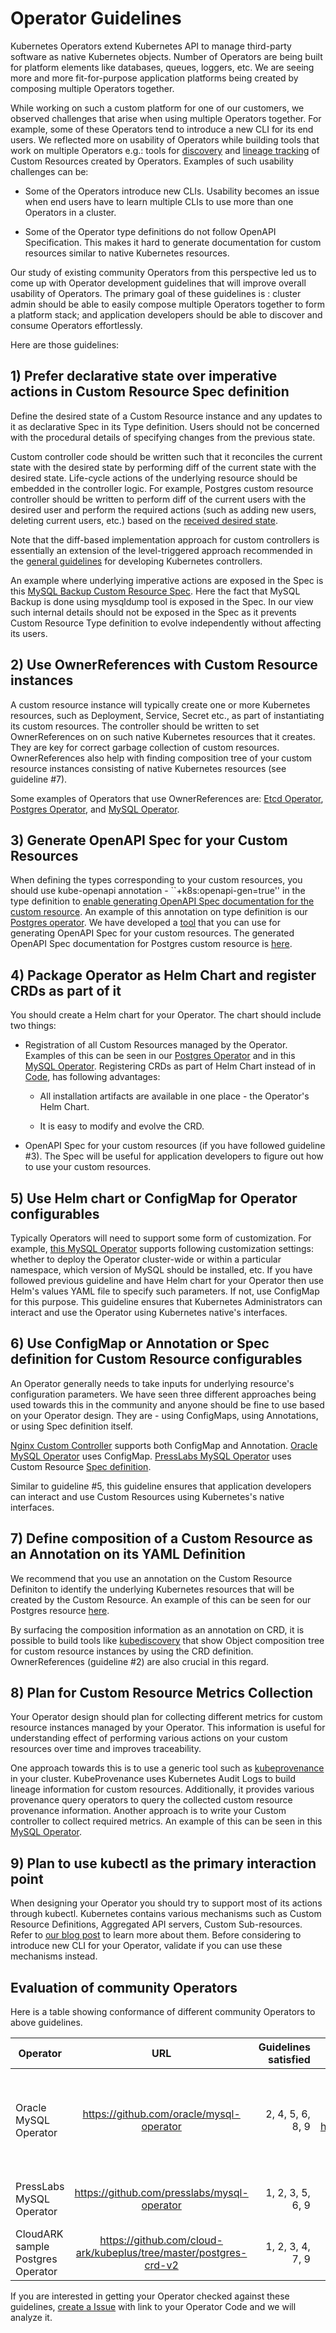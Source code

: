 # Operator Guidelines

Kubernetes Operators extend Kubernetes API to manage third-party software as native Kubernetes objects. 
Number of Operators are being built for platform elements like databases, queues, loggers, etc. 
We are seeing more and more fit-for-purpose application platforms being created by composing multiple Operators together.

While working on such a custom platform for one of our customers, we observed challenges that arise when using multiple Operators together. 
For example, some of these Operators tend to introduce a new CLI for its end users. 
We reflected more on usability of Operators while building tools that work on multiple Operators 
e.g.: tools for [discovery](https://github.com/cloud-ark/kubediscovery) and [lineage tracking](https://github.com/cloud-ark/kubeprovenance)
of Custom Resources created by Operators. Examples of such usability challenges can be:

  * Some of the Operators introduce new CLIs. Usability becomes an issue when end users have to learn multiple CLIs to use more than one Operators in a cluster.

  * Some of the Operator type definitions do not follow OpenAPI Specification. This makes it hard to generate documentation for custom resources similar to native Kubernetes resources.

Our study of existing community Operators from this perspective led us to come up with Operator development guidelines that will improve overall usability of Operators. The primary goal of these guidelines is : cluster admin should be able to easily compose multiple Operators together to form a platform stack; and application developers should be able to discover and consume Operators effortlessly.



Here are those guidelines:

## 1) Prefer declarative state over imperative actions in Custom Resource Spec definition

Define the desired state of a Custom Resource instance and any updates to it 
as declarative Spec in its Type definition.
Users should not be concerned with the procedural details of specifying changes from the previous state.

Custom controller code should be written such that it reconciles the current state
with the desired state by performing diff of the current state with the desired state. 
Life-cycle actions of the underlying resource should be embedded in the controller logic.
For example, Postgres custom resource controller should be written to perform diff of the current users with the desired user
and perform the required actions (such as adding new users, deleting current users, etc.) based on 
the [received desired state](https://github.com/cloud-ark/kubeplus/blob/master/postgres-crd-v2/artifacts/examples/add-user.yaml).

Note that the diff-based implementation approach for custom controllers is essentially an extension of
the level-triggered approach recommended in the [general guidelines](https://github.com/kubernetes/community/blob/master/contributors/devel/controllers.md) 
for developing Kubernetes controllers.

An example where underlying imperative actions are exposed in the Spec is this 
[MySQL Backup Custom Resource Spec](https://github.com/oracle/mysql-operator/blob/master/examples/backup/backup.yaml#L7).
Here the fact that MySQL Backup is done using mysqldump tool is exposed in the Spec.
In our view such internal details should not be exposed in the Spec as it prevents Custom Resource Type definition 
to evolve independently without affecting its users.


## 2) Use OwnerReferences with Custom Resource instances

A custom resource instance will typically create one or more Kubernetes resources, such as Deployment, Service, Secret etc., 
as part of instantiating its custom resources. The controller should be written to set OwnerReferences on 
on such native Kubernetes resources that it creates. 
They are key for correct garbage collection of custom resources.
OwnerReferences also help with finding composition tree of your custom resource instances consisting of
native Kubernetes resources (see guideline #7).

Some examples of Operators that use OwnerReferences are: [Etcd Operator](https://github.com/coreos/etcd-operator/blob/master/pkg/cluster/cluster.go#L351),
[Postgres Operator](https://github.com/cloud-ark/kubeplus/blob/master/postgres-crd-v2/controller.go#L508), and 
[MySQL Operator](https://github.com/oracle/mysql-operator/blob/master/pkg/resources/services/service.go#L34).


## 3) Generate OpenAPI Spec for your Custom Resources

When defining the types corresponding to your custom resources, you should use
kube-openapi annotation - ``+k8s:openapi-gen=true''
in the type definition to [enable generating OpenAPI Spec documentation for the custom resource](https://medium.com/@cloudark/understanding-kubectl-explain-9d703396cc8).
An example of this annotation on type definition is our [Postgres operator](https://github.com/cloud-ark/kubeplus/blob/master/postgres-crd-v2/pkg/apis/postgrescontroller/v1/types.go#L28).
We have developed a [tool](https://github.com/cloud-ark/kubeplus/tree/master/openapi-spec-generator) 
that you can use for generating OpenAPI Spec for your custom resources. 
The generated OpenAPI Spec documentation for Postgres custom resource is [here](https://github.com/cloud-ark/kubeplus/blob/master/postgres-crd-v2/postgres-crd-v2-chart/openapispec.json). 


## 4) Package Operator as Helm Chart and register CRDs as part of it

You should create a Helm chart for your Operator. The chart should include two things: 

* Registration of all Custom Resources managed by the Operator.
Examples of this can be seen in our [Postgres Operator](https://github.com/cloud-ark/kubeplus/blob/master/postgres-crd-v2/postgres-crd-v2-chart/templates/deployment.yaml)
and in this [MySQL Operator](https://github.com/oracle/mysql-operator/blob/master/mysql-operator/templates/01-resources.yaml).
Registering CRDs as part of Helm Chart instead of in [Code](https://github.com/coreos/etcd-operator/blob/master/pkg/controller/backup-operator/operator.go#L76),
has following advantages: 

  * All installation artifacts are available in one place - the Operator's Helm Chart.

  * It is easy to modify and evolve the CRD.

* OpenAPI Spec for your custom resources (if you have followed guideline #3).
The Spec will be useful for application developers to figure out how to use your custom resources.



## 5) Use Helm chart or ConfigMap for Operator configurables

Typically Operators will need to support some form of customization. For example, 
[this MySQL Operator](https://github.com/oracle/mysql-operator/blob/master/docs/tutorial.md#configuration) supports following customization settings: whether to deploy
the Operator cluster-wide or within a particular namespace, which version of MySQL should be installed, etc.
If you have followed previous guideline and have Helm chart for your Operator then use Helm's values YAML file to specify
such parameters. If not, use ConfigMap for this purpose. This guideline ensures that Kubernetes Administrators
can interact and use the Operator using Kubernetes native's interfaces.



## 6) Use ConfigMap or Annotation or Spec definition for Custom Resource configurables

An Operator generally needs to take inputs for underlying resource's configuration parameters. We have seen three different approaches being used towards this in the community and anyone should be fine to use based on your Operator design. They are - using ConfigMaps, using Annotations, or using Spec definition itself. 

[Nginx Custom Controller](https://github.com/nginxinc/kubernetes-ingress/tree/master/examples/customization) supports both ConfigMap and Annotation.
[Oracle MySQL Operator](https://github.com/oracle/mysql-operator/blob/master/docs/user/clusters.md) uses ConfigMap.
[PressLabs MySQL Operator](https://github.com/presslabs/mysql-operator) uses Custom Resource [Spec definition](https://github.com/presslabs/mysql-operator/blob/master/examples/example-cluster.yaml#L22).

Similar to guideline #5, this guideline ensures that application developers can interact and use Custom Resources using Kubernetes's native interfaces.



## 7) Define composition of a Custom Resource as an Annotation on its YAML Definition

We recommend that you use an annotation on the Custom Resource Definiton to identify the underlying Kubernetes resources
that will be created by the Custom Resource. An example of this can be seen for our Postgres resource 
[here](https://github.com/cloud-ark/kubeplus/blob/master/postgres-crd-v2/artifacts/deployment/deployment.yaml#L33).

By surfacing the composition information as an annotation on CRD, it is possible
to build tools like [kubediscovery](https://github.com/cloud-ark/kubediscovery)
that show Object composition tree for custom resource instances by using the CRD definition.
OwnerReferences (guideline #2) are also crucial in this regard.



## 8) Plan for Custom Resource Metrics Collection

Your Operator design should plan for collecting different metrics for custom resource instances managed by your Operator. This information is useful for understanding effect of performing various actions on your custom resources over time and improves traceability. 

One approach towards this is to use a generic tool such as [kubeprovenance](https://github.com/cloud-ark/kubeprovenance) in your cluster.
KubeProvenance uses Kubernetes Audit Logs to build lineage information for custom resources.
Additionally, it provides various provenance query operators to query the collected custom resource provenance information.
Another approach is to write your Custom controller to collect required metrics.
An example of this can be seen in this [MySQL Operator](https://github.com/oracle/mysql-operator/blob/master/docs/setup/monitoring.md).


## 9) Plan to use kubectl as the primary interaction point

When designing your Operator you should try to support most of its actions through kubectl. 
Kubernetes contains various mechanisms such as Custom Resource Definitions, Aggregated API servers, 
Custom Sub-resources. Refer to [our blog post](https://medium.com/@cloudark/comparing-kubernetes-api-extension-mechanisms-of-custom-resource-definition-and-aggregated-api-64f4ca6d0966) to learn more about them. 
Before considering to introduce new CLI for your Operator, validate if you can use these mechanisms instead.



## Evaluation of community Operators

Here is a table showing conformance of different community Operators to above guidelines.

| Operator      | URL           | Guidelines satisfied  | Comments     |
| ------------- |:-------------:| ---------------------:| ------------:|
| Oracle MySQL Operator | https://github.com/oracle/mysql-operator | 2, 4, 5, 6, 8, 9 | 1: Not satisfied because of exposing mysqldump in Spec <br>3: Not satisfied, PR to address the violation: https://github.com/oracle/mysql-operator/pull/216 <br> 7: Not satisfied as composition of CRDs not defined
| PressLabs MySQL Operator | https://github.com/presslabs/mysql-operator  | 1, 2, 3, 5, 6, 9 | 4: Not satisfied because CRD installed in Code <br> 7: Not satisfied as composition of  CRDs not defined
| CloudARK sample Postgres Operator | https://github.com/cloud-ark/kubeplus/tree/master/postgres-crd-v2 | 1, 2, 3, 4, 7, 9 | 5, 6: Work-in-Progress



If you are interested in getting your Operator checked against these guidelines, 
[create a Issue](https://github.com/cloud-ark/kubeplus/issues) with link to your Operator Code and we will analyze it.










